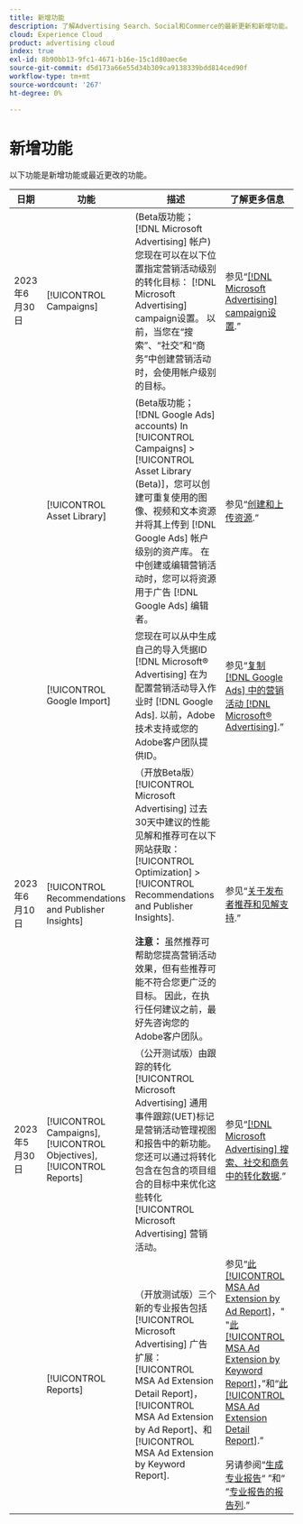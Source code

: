 ```yaml
---
title: 新增功能
description: 了解Advertising Search、Social和Commerce的最新更新和新增功能。
cloud: Experience Cloud
product: advertising cloud
index: true
exl-id: 8b90bb13-9fc1-4671-b16e-15c1d80aec6e
source-git-commit: d5d173a66e55d34b309ca9138339bdd814ced90f
workflow-type: tm+mt
source-wordcount: '267'
ht-degree: 0%

---
```


# 新增功能

以下功能是新增功能或最近更改的功能。

| 日期 | 功能 | 描述 | 了解更多信息 |
| ---- | ------- | ----------- | -------------------- |
| 2023年6月30日 | [!UICONTROL Campaigns] | (Beta版功能； [!DNL Microsoft Advertising] 帐户)您现在可以在以下位置指定营销活动级别的转化目标： [!DNL Microsoft Advertising] campaign设置。 以前，当您在“搜索”、“社交”和“商务”中创建营销活动时，会使用帐户级别的目标。 | 参见“[[!DNL Microsoft Advertising] campaign设置](/help/search-social-commerce/campaign-management/campaigns/campaign-settings-microsoft.md).” |
| | [!UICONTROL Asset Library] | (Beta版功能； [!DNL Google Ads] accounts) In [!UICONTROL Campaigns] > [!UICONTROL Asset Library (Beta)]，您可以创建可重复使用的图像、视频和文本资源并将其上传到 [!DNL Google Ads] 帐户级别的资产库。 在中创建或编辑营销活动时，您可以将资源用于广告 [!DNL Google Ads] 编辑者。 | 参见“[创建和上传资源](/help/search-social-commerce/campaign-management/asset-library/asset-create.md).” |
| | [!UICONTROL Google Import] | 您现在可以从中生成自己的导入凭据ID [!DNL Microsoft® Advertising] 在为配置营销活动导入作业时 [!DNL Google Ads]. 以前，Adobe技术支持或您的Adobe客户团队提供ID。 | 参见“[复制 [!DNL Google Ads] 中的营销活动 [!DNL Microsoft® Advertising]](/help/search-social-commerce/tools/google-campaign-replication-in-microsoft.md).” |
| 2023年6月10日 | [!UICONTROL Recommendations and Publisher Insights] | （开放Beta版） [!UICONTROL Microsoft Advertising] 过去30天中建议的性能见解和推荐可在以下网站获取： [!UICONTROL Optimization] > [!UICONTROL Recommendations and Publisher Insights].<br><br><b>注意：</b> 虽然推荐可帮助您提高营销活动效果，但有些推荐可能不符合您更广泛的目标。 因此，在执行任何建议之前，最好先咨询您的Adobe客户团队。 | 参见“[关于发布者推荐和见解支持](/help/search-social-commerce/recommendations/recommendation-support.md).” |
| 2023年5月30日 | [!UICONTROL Campaigns], [!UICONTROL Objectives], [!UICONTROL Reports] | （公开测试版）由跟踪的转化 [!UICONTROL Microsoft Advertising] 通用事件跟踪(UET)标记是营销活动管理视图和报告中的新功能。 您还可以通过将转化包含在包含的项目组合的目标中来优化这些转化 [!UICONTROL Microsoft Advertising] 营销活动。 | 参见“[[!DNL Microsoft Advertising] 搜索、社交和商务中的转化数据](/help/search-social-commerce/campaign-management/introduction/microsoft-conversion-data.md).” |
|  | [!UICONTROL Reports] | （开放测试版）三个新的专业报告包括 [!UICONTROL Microsoft Advertising] 广告扩展： [!UICONTROL MSA Ad Extension Detail Report]， [!UICONTROL MSA Ad Extension by Ad Report]、和 [!UICONTROL MSA Ad Extension by Keyword Report]. | 参见“[此 [!UICONTROL MSA Ad Extension by Ad Report]](/help/search-social-commerce/reports/management/specialty/msa-ad-extension-detail-report.md)，&quot; &quot;[此 [!UICONTROL MSA Ad Extension by Keyword Report]](/help/search-social-commerce/reports/management/specialty/msa-ad-extension-by-keyword-report.md)，”和“[此 [!UICONTROL MSA Ad Extension Detail Report]](/help/search-social-commerce/reports/management/specialty/msa-ad-extension-by-ad-report.md).”<br><br>另请参阅“[生成专业报告](/help/search-social-commerce/reports/management/specialty/specialty-report-generate.md)“ ”和“ ”[专业报告的报告列](/help/search-social-commerce/reports/management/specialty/specialty-report-columns.md).” |
